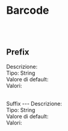 # Barcode

<br><br> 

Prefix 
---
Descrizione:   <br> 
Tipo: String <br> 
Valore di default:  <br>
Valori:
<ul> 
</ul><br>
Suffix 
---
Descrizione:   <br> 
Tipo: String <br> 
Valore di default:  <br>
Valori:
<ul> 
</ul><br>

